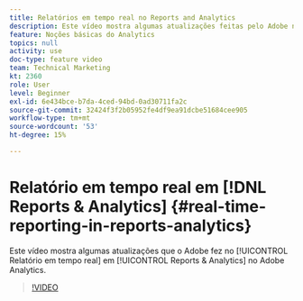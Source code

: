 ```yaml
---
title: Relatórios em tempo real no Reports and Analytics
description: Este vídeo mostra algumas atualizações feitas pelo Adobe no Relatório em tempo real no Reports & Analytics no Adobe Analytics.
feature: Noções básicas do Analytics
topics: null
activity: use
doc-type: feature video
team: Technical Marketing
kt: 2360
role: User
level: Beginner
exl-id: 6e434bce-b7da-4ced-94bd-0ad30711fa2c
source-git-commit: 32424f3f2b05952fe4df9ea91dcbe51684cee905
workflow-type: tm+mt
source-wordcount: '53'
ht-degree: 15%

---
```


# Relatório em tempo real em [!DNL Reports & Analytics] {#real-time-reporting-in-reports-analytics}

Este vídeo mostra algumas atualizações que o Adobe fez no [!UICONTROL Relatório em tempo real] em [!UICONTROL Reports &amp; Analytics] no Adobe Analytics.

>[!VIDEO](https://video.tv.adobe.com/v/25454/?quality=12)
